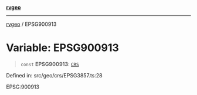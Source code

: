[**rvgeo**](../README.md)

***

[rvgeo](../globals.md) / EPSG900913

# Variable: EPSG900913

> `const` **EPSG900913**: [`CRS`](../interfaces/CRS.md)

Defined in: src/geo/crs/EPSG3857.ts:28

EPSG:900913
